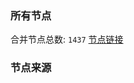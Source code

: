 ### 所有节点
合并节点总数: `1437`
[节点链接](https://raw.githubusercontent.com/rzhy1/11/master/sub/sub_merge_base64.txt)

### 节点来源
